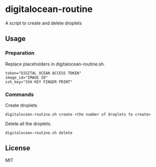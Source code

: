 # digitalocean-routine

A script to create and delete droplets

## Usage

### Preparation

Replace placeholders in digitalocean-routine.sh.

```
token="DIGITAL OCEAN ACCESS TOKEN"
image_id="IMAGE ID"
ssh_key="SSH KEY FINGER PRINT"
```

### Commands

Create droplets

```
digitalocean-routine.sh create <the number of droplets to create>
```

Delete all the droplets.
```
digitalocean-routine.sh delete
```

## License

MIT
